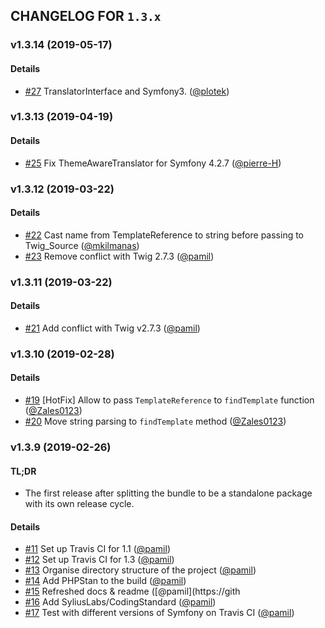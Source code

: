 ## CHANGELOG FOR `1.3.x`

### v1.3.14 (2019-05-17)

#### Details

- [#27](https://github.com/Sylius/SyliusThemeBundle/issues/27) TranslatorInterface and Symfony3. ([@plotek](https://github.com/plotek))

### v1.3.13 (2019-04-19)

#### Details

- [#25](https://github.com/Sylius/SyliusThemeBundle/issues/25) Fix ThemeAwareTranslator for Symfony 4.2.7 ([@pierre-H](https://github.com/pierre-H))

### v1.3.12 (2019-03-22)

#### Details

- [#22](https://github.com/Sylius/SyliusThemeBundle/issues/22) Cast name from TemplateReference to string before passing to Twig_Source ([@mkilmanas](https://github.com/mkilmanas))
- [#23](https://github.com/Sylius/SyliusThemeBundle/issues/23) Remove conflict with Twig 2.7.3 ([@pamil](https://github.com/pamil))

### v1.3.11 (2019-03-22)

#### Details

- [#21](https://github.com/Sylius/SyliusThemeBundle/issues/21) Add conflict with Twig v2.7.3 ([@pamil](https://github.com/pamil))

### v1.3.10 (2019-02-28)

#### Details

- [#19](https://github.com/Sylius/SyliusThemeBundle/issues/19) [HotFix] Allow to pass `TemplateReference` to `findTemplate` function ([@Zales0123](https://github.com/Zales0123))
- [#20](https://github.com/Sylius/SyliusThemeBundle/issues/20) Move string parsing to `findTemplate` method ([@Zales0123](https://github.com/Zales0123))

### v1.3.9 (2019-02-26)

#### TL;DR

- The first release after splitting the bundle to be a standalone package with its own release cycle.

#### Details

- [#11](https://github.com/Sylius/SyliusThemeBundle/issues/11) Set up Travis CI for 1.1 ([@pamil](https://github.com/pamil))
- [#12](https://github.com/Sylius/SyliusThemeBundle/issues/12) Set up Travis CI for 1.3 ([@pamil](https://github.com/pamil))
- [#13](https://github.com/Sylius/SyliusThemeBundle/issues/13) Organise directory structure of the project ([@pamil](https://github.com/pamil))
- [#14](https://github.com/Sylius/SyliusThemeBundle/issues/14) Add PHPStan to the build ([@pamil](https://github.com/pamil))
- [#15](https://github.com/Sylius/SyliusThemeBundle/issues/15) Refreshed docs & readme ([@pamil](https://gith
- [#16](https://github.com/Sylius/SyliusThemeBundle/issues/16) Add SyliusLabs/CodingStandard ([@pamil](https://github.com/pamil))
- [#17](https://github.com/Sylius/SyliusThemeBundle/issues/17) Test with different versions of Symfony on Travis CI ([@pamil](https://github.com/pamil))
